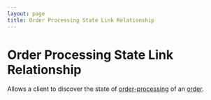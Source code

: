 ```yaml
---
layout: page
title: Order Processing State Link Relationship
---
```

# Order Processing State Link Relationship

Allows a client to discover the state of [order-processing](../concepts/order-processing) of an [order](../concepts/order).

